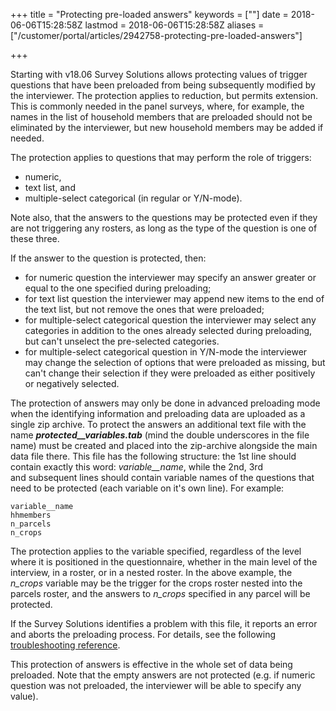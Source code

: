 +++
title = "Protecting pre-loaded answers"
keywords = [""]
date = 2018-06-06T15:28:58Z
lastmod = 2018-06-06T15:28:58Z
aliases = ["/customer/portal/articles/2942758-protecting-pre-loaded-answers"]

+++

Starting with v18.06 Survey Solutions allows protecting values of
trigger questions that have been preloaded from being subsequently
modified by the interviewer. The protection applies to reduction, but
permits extension. This is commonly needed in the panel surveys, where,
for example, the names in the list of household members that are
preloaded should not be eliminated by the interviewer, but new household
members may be added if needed.  
  
The protection applies to questions that may perform the role of
triggers: 

-   numeric, 
-   text list, and 
-   multiple-select categorical (in regular or Y/N-mode). 

Note also, that the answers to the questions may be protected even if
they are not triggering any rosters, as long as the type of the question
is one of these three.  
  
If the answer to the question is protected, then:

-   for numeric question the interviewer may specify an answer greater
    or equal to the one specified during preloading;
-   for text list question the interviewer may append new items to the
    end of the text list, but not remove the ones that were preloaded;
-   for multiple-select categorical question the interviewer may select
    any categories in addition to the ones already selected during
    preloading, but can't unselect the pre-selected categories.
-   for multiple-select categorical question in Y/N-mode the interviewer
    may change the selection of options that were preloaded as missing,
    but can't change their selection if they were preloaded as either
    positively or negatively selected.

The protection of answers may only be done in advanced preloading mode
when the identifying information and preloading data are uploaded as a
single zip archive. To protect the answers an additional text file with
the name ***protected\_\_variables.tab*** (mind the double underscores
in the file name) must be created and placed into the zip-archive
alongside the main data file there. This file has the following
structure: the 1st line should contain exactly this word:
*variable\_\_name*, while the 2nd, 3rd and subsequent lines should
contain variable names of the questions that need to be protected (each
variable on it's own line). For example:

    variable__name
    hhmembers
    n_parcels
    n_crops

The protection applies to the variable specified, regardless of the
level where it is positioned in the questionnaire, whether in the main
level of the interview, in a roster, or in a nested roster. In the above
example, the *n\_crops* variable may be the trigger for the crops roster
nested into the parcels roster, and the answers to *n\_crops* specified
in any parcel will be protected.  
  
If the Survey Solutions identifies a problem with this file, it reports
an error and aborts the preloading process. For details, see the
following [troubleshooting
reference](/headquarters/errors-in-user-supplied-files-for-preloading).  
  
This protection of answers is effective in the whole set of data being
preloaded. Note that the empty answers are not protected (e.g. if
numeric question was not preloaded, the interviewer will be able to
specify any value).
